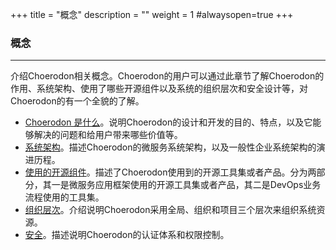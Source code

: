 +++
title = "概念"
description = ""
weight = 1
#alwaysopen=true
+++

### 概念
---

介绍Choerodon相关概念。Choerodon的用户可以通过此章节了解Choerodon的作用、系统架构、使用了哪些开源组件以及系统的组织层次和安全设计等，对Choerodon的有一个全貌的了解。

- [Choerodon 是什么](./choerodon-concept)。说明Choerodon的设计和开发的目的、特点，以及它能够解决的问题和给用户带来哪些价值等。
- [系统架构](./choerodon-system-architecture)。描述Choerodon的微服务系统架构，以及一般性企业系统架构的演进历程。
- [使用的开源组件](./choerodon-opensource-component)。描述了Choerodon使用到的开源工具集或者产品。分为两部分，其一是微服务应用框架使用的开源工具集或者产品，其二是DevOps业务流程使用的工具集。
- [组织层次](./choerodon-org)。介绍说明Choerodon采用全局、组织和项目三个层次来组织系统资源。
- [安全](./security)。描述说明Choerodon的认证体系和权限控制。
